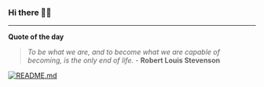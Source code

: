 ### Hi there 👋🏻


---

**Quote of the day**

> *To be what we are, and to become what we are capable of becoming, is the only end of life.* - **Robert Louis Stevenson** 

[![README.md](https://github.com/marcolovazzano/marcolovazzano/actions/workflows/readme.yml/badge.svg?branch=main)](https://github.com/marcolovazzano/marcolovazzano/actions/workflows/readme.yml)
